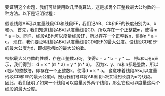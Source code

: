 要证明这个命题，我们可以使用欧几里得算法，这是求两个正整数最大公约数的一种方法。以下是证明过程：

假设线段AB可以度量线段CD和线段EF，我们记AB、CD和EF的长度分别为a、b和c。
首先，我们知道线段AB可以度量线段CD，所以存在一个正整数m，使得m * a = b。同样，线段AB也可以度量线段EF，所以存在一个正整数n，使得n * a = c。
现在，我们要证明线段AB可以度量线段CD和EF的最大公度。设线段CD和EF的最大公度为d，即d是b和c的最大公约数。

根据最大公约数的性质，存在正整数x和y，使得d = x * b = y * c。
将b和c用a表示，我们得到： d = x * (m * a) = y * (n * a)。
因为x、y、m和n都是整数，所以d是a的整数倍，即存在一个正整数k，使得d = k * a。
这意味着线段AB可以度量线段CD和EF的最大公度d，因为我们可以将AB重复k次来得到长度为d的线段。
因此，我们证明了如果一个线段可以度量另外两个线段，那么它也可以度量这两个线段的最大公度。